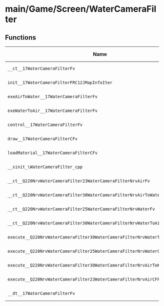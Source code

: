# main/Game/Screen/WaterCameraFilter

## Functions

| Name | Address | Match % |
|------|---------|---------|
| `__ct__17WaterCameraFilterFv` | `0x80390C94` | :x: (0.0%) |
| `init__17WaterCameraFilterFRC12JMapInfoIter` | `0x80390D1C` | :x: (0.0%) |
| `exeAirToWater__17WaterCameraFilterFv` | `0x80390E30` | :x: (0.0%) |
| `exeWaterToAir__17WaterCameraFilterFv` | `0x80390EB8` | :x: (0.0%) |
| `control__17WaterCameraFilterFv` | `0x80390F40` | :x: (0.0%) |
| `draw__17WaterCameraFilterCFv` | `0x80391060` | :x: (0.0%) |
| `loadMaterial__17WaterCameraFilterCFv` | `0x80391280` | :x: (0.0%) |
| `__sinit_\WaterCameraFilter_cpp` | `0x803916D0` | :x: (0.0%) |
| `__ct__Q220NrvWaterCameraFilter23WaterCameraFilterNrvAirFv` | `0x8039170C` | :x: (0.0%) |
| `__ct__Q220NrvWaterCameraFilter30WaterCameraFilterNrvAirToWaterFv` | `0x8039171C` | :x: (0.0%) |
| `__ct__Q220NrvWaterCameraFilter25WaterCameraFilterNrvWaterFv` | `0x8039172C` | :x: (0.0%) |
| `__ct__Q220NrvWaterCameraFilter30WaterCameraFilterNrvWaterToAirFv` | `0x8039173C` | :x: (0.0%) |
| `execute__Q220NrvWaterCameraFilter30WaterCameraFilterNrvWaterToAirCFP5Spine` | `0x8039174C` | :x: (0.0%) |
| `execute__Q220NrvWaterCameraFilter25WaterCameraFilterNrvWaterCFP5Spine` | `0x80391754` | :x: (0.0%) |
| `execute__Q220NrvWaterCameraFilter30WaterCameraFilterNrvAirToWaterCFP5Spine` | `0x80391794` | :x: (0.0%) |
| `execute__Q220NrvWaterCameraFilter23WaterCameraFilterNrvAirCFP5Spine` | `0x8039179C` | :x: (0.0%) |
| `__dt__17WaterCameraFilterFv` | `0x803917DC` | :x: (0.0%) |